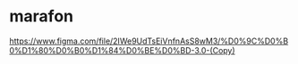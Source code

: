 # marafon

https://www.figma.com/file/2IWe9UdTsEiVnfnAsS8wM3/%D0%9C%D0%B0%D1%80%D0%B0%D1%84%D0%BE%D0%BD-3.0-(Copy)

